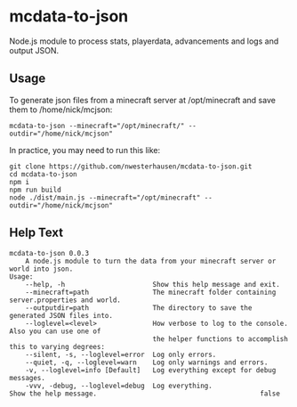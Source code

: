 # mcdata-to-json
Node.js module to process stats, playerdata, advancements and logs and output JSON.

## Usage
To generate json files from a minecraft server at /opt/minecraft and save them to /home/nick/mcjson:

`mcdata-to-json --minecraft="/opt/minecraft/" --outdir="/home/nick/mcjson"`

In practice, you may need to run this like:

```
git clone https://github.com/nwesterhausen/mcdata-to-json.git
cd mcdata-to-json
npm i
npm run build
node ./dist/main.js --minecraft="/opt/minecraft" --outdir="/home/nick/mcjson"
```

## Help Text

```
mcdata-to-json 0.0.3
    A node.js module to turn the data from your minecraft server or world into json.
Usage:
    --help, -h                      Show this help message and exit.
    --minecraft=path                The minecraft folder containing server.properties and world.
    --outputdir=path                The directory to save the generated JSON files into.
    --loglevel=<level>              How verbose to log to the console. Also you can use one of
                                    the helper functions to accomplish this to varying degrees:
    --silent, -s, --loglevel=error  Log only errors.
    --quiet, -q, --loglevel=warn    Log only warnings and errors.
    -v, --loglevel=info [Default]   Log everything except for debug messages.
    -vvv, -debug, --loglevel=debug  Log everything.                  Show the help message.                                         false
```
